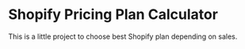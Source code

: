 # Shopify Pricing Plan Calculator

This is a little project to choose best Shopify plan depending on sales.
